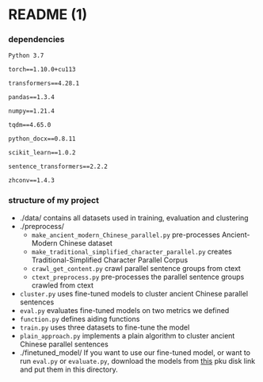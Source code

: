 # README (1)

### dependencies

`Python 3.7`

`torch==1.10.0+cu113`

`transformers==4.28.1`

`pandas==1.3.4`

`numpy==1.21.4`

`tqdm==4.65.0`

`python_docx==0.8.11`

`scikit_learn==1.0.2`

`sentence_transformers==2.2.2`

`zhconv==1.4.3`

### structure of my project

- ./data/ contains all datasets used in training, evaluation and clustering
- ./preprocess/
    - `make_ancient_modern_Chinese_parallel.py` pre-processes Ancient-Modern Chinese dataset
    - `make_traditional_simplified_character_parallel.py` creates Traditional-Simplified Character Parallel Corpus
    - `crawl_get_content.py` crawl parallel sentence groups from ctext
    - `ctext_preprocess.py` pre-processes the parallel sentence groups crawled from ctext
- `cluster.py` uses fine-tuned models to cluster ancient Chinese parallel sentences
- `eval.py` evaluates fine-tuned models on two metrics we defined
- `function.py` defines aiding functions
- `train.py` uses three datasets to fine-tune the model
- `plain_approach.py` implements a plain algorithm to cluster ancient Chinese parallel sentences
- ./finetuned_model/
If you want to use our fine-tuned model, or want to run `eval.py` or `evaluate.py`, download the models from [this](https://disk.pku.edu.cn:443/link/C3D9B769F6119B32762CF4687A3AF7AE) pku disk link and put them in this directory.